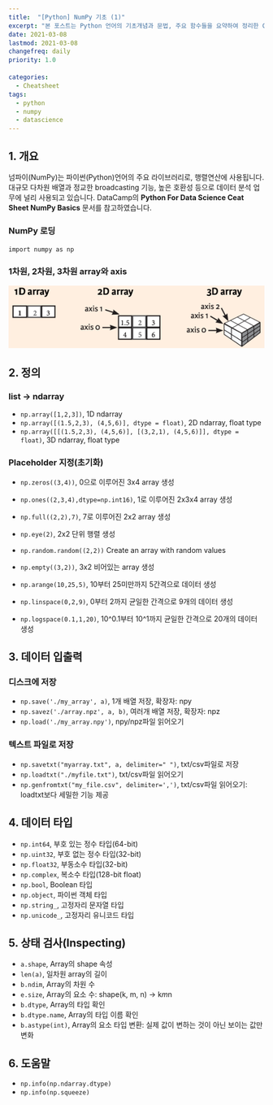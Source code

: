 ```yaml
---
title:  "[Python] NumPy 기초 (1)"
excerpt: "본 포스트는 Python 언어의 기초개념과 문법, 주요 함수들을 요약하여 정리한 Cheatsheet 시리즈의 일환입니다."
date: 2021-03-08
lastmod: 2021-03-08
changefreq: daily
priority: 1.0

categories:
  - Cheatsheet
tags:
  - python
  - numpy
  - datascience
---
```


## 1. 개요
넘파이(NumPy)는 파이썬(Python)언어의 주요 라이브러리로, 행렬연산에 사용됩니다.
대규모 다차원 배열과 정교한 broadcasting 기능, 높은 호환성 등으로 데이터 분석 업무에 널리 사용되고 있습니다.
DataCamp의 **Python For Data Science Ceat Sheet NumPy Basics** 문서를 참고하였습니다.

### NumPy 로딩
`import numpy as np`

### 1차원, 2차원, 3차원 array와 axis
![](/assets/images/2021-03-08/array_axis.png)

## 2. 정의

### list -> ndarray
- `np.array([1,2,3])`, 1D ndarray
- `np.array([(1.5,2,3), (4,5,6)], dtype = float)`, 2D ndarray, float type
- `np.array([[(1.5,2,3), (4,5,6)], [(3,2,1), (4,5,6)]], dtype = float)`, 3D ndarray, float type

### Placeholder 지정(초기화)
- `np.zeros((3,4))`, 0으로 이루어진 3x4 array 생성
- `np.ones((2,3,4),dtype=np.int16)`, 1로 이루어진 2x3x4 array 생성
- `np.full((2,2),7)`, 7로 이루어진 2x2 array 생성
- `np.eye(2)`, 2x2 단위 행렬 생성
- `np.random.random((2,2))` Create an array with random values
- `np.empty((3,2))`, 3x2 비어있는 array 생성

- `np.arange(10,25,5)`, 10부터 25미만까지 5간격으로 데이터 생성
- `np.linspace(0,2,9)`, 0부터 2까지 균일한 간격으로 9개의 데이터 생성
- `np.logspace(0.1,1,20)`, 10^0.1부터 10^1까지 균일한 간격으로 20개의 데이터 생성

## 3. 데이터 입출력

### 디스크에 저장
- `np.save('./my_array', a)`, 1개 배열 저장, 확장자: npy
- `np.savez('./array.npz', a, b)`, 여러개 배열 저장, 확장자: npz
- `np.load('./my_array.npy')`, npy/npz파일 읽어오기

### 텍스트 파일로 저장
- `np.savetxt("myarray.txt", a, delimiter=" ")`, txt/csv파일로 저장
- `np.loadtxt("./myfile.txt")`, txt/csv파일 읽어오기
- `np.genfromtxt("my_file.csv", delimiter=',')`, txt/csv파일 읽어오기: loadtxt보다 세밀한 기능 제공

## 4. 데이터 타입

- `np.int64`, 부호 있는 정수 타입(64-bit)
- `np.uint32`, 부호 없는 정수 타입(32-bit)
- `np.float32`, 부동소수 타입(32-bit)
- `np.complex`, 복소수 타입(128-bit float)
- `np.bool`, Boolean 타입
- `np.object`, 파이썬 객체 타입
- `np.string_`, 고정자리 문자열 타입
- `np.unicode_`, 고정자리 유니코드 타입

## 5. 상태 검사(Inspecting)

- `a.shape`, Array의 shape 속성
- `len(a)`, 일차원 array의 길이
- `b.ndim`, Array의 차원 수
- `e.size`, Array의 요소 수: shape(k, m, n) -> k*m*n
- `b.dtype`, Array의 타입 확인
- `b.dtype.name`, Array의 타입 이름 확인
- `b.astype(int)`, Array의 요소 타입 변환: 실제 값이 변하는 것이 아닌 보이는 값만 변화

## 6. 도움말

- `np.info(np.ndarray.dtype)`
- `np.info(np.squeeze)`